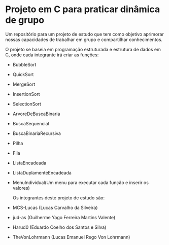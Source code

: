 # Projeto em C para praticar dinâmica de grupo

Um repositório para um projeto de estudo que tem como objetivo aprimorar nossas capacidades de trabalhar em grupo e compartilhar conhecimentos.

O projeto se baseia em programação estruturada e estrutura de dados em C, onde cada integrante irá criar as funções:
- BubbleSort
- QuickSort
- MergeSort
- InsertionSort
- SelectionSort
- ArvoreDeBuscaBinaria
- BuscaSequencial
- BuscaBinariaRecursiva
- Pilha
- Fila
- ListaEncadeada
- ListaDuplamenteEncadeada
- MenuIndividual(Um menu para executar cada função e inserir os valores)

  Os integrantes deste projeto de estudo são:

- MCS-Lucas (Lucas Carvalho da Silveira)
- jud-as (Guilherme Yago Ferreira Martins Valente)
- Harud0 (Eduardo Coelho dos Santos e Silva)
- TheVonLohrmann (Lucas Emanuel Rego Von Lohrmann)
